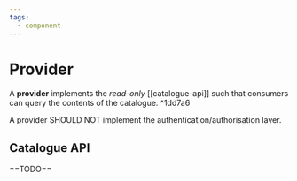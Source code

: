 ```yaml
---
tags:
  - component
---
```

# Provider

A **provider** implements the _read-only_ [[catalogue-api]] such that consumers can query the contents of the catalogue.  ^1dd7a6

A provider SHOULD NOT implement the authentication/authorisation layer.

## Catalogue API

==TODO==